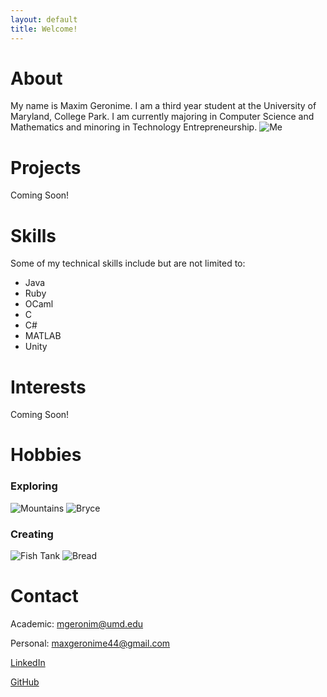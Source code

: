 ```yaml
---
layout: default
title: Welcome!
---
```


# About

My name is Maxim Geronime. I am a third year student at the University of Maryland, College Park. I am currently majoring in Computer Science and Mathematics and minoring in Technology Entrepreneurship.
![Me](/assets/images/me.jpg)

# Projects

Coming Soon!

# Skills
Some of my technical skills include but are not limited to:
- Java
- Ruby
- OCaml
- C
- C#
- MATLAB
- Unity


# Interests

Coming Soon!

# Hobbies

### Exploring
![Mountains](/assets/images/backpacking.JPG)
![Bryce](/assets/images/bryce.jpg)


### Creating
![Fish Tank](/assets/images/fish.jpg)
![Bread](/assets/images/bread.jpg)



# Contact

Academic: <mgeronim@umd.edu>

Personal: <maxgeronime44@gmail.com>

[LinkedIn](https://linkedin.com/in/maximgeronime)

[GitHub](https://github.com/maximusprime742)



